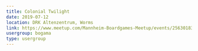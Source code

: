 ```yaml
---
title: Colonial Twilight
date: 2019-07-12
location: DRK Altenzentrum, Worms
link: https://www.meetup.com/Mannheim-Boardgames-Meetup/events/256301831/
usergroup: bogama
type: usergroup
---
```

